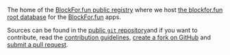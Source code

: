 The home of the [BlockFor.fun public registry](https://registry.blockfor.fun) where we host [the blockfor.fun root database](root.db) for the [BlockFor.fun](https://blockfor.fun/) apps.

Sources can be found in the [public `git` repository](https://github.com/blockforfun/registry.git)and if you want to contribute, read the [contribution guidelines](CONTRIBUTING.md), [create a fork on GitHub](https://github.com/blockforfun/registry/) and [submit a pull request](https://github.com/blockforfun/registry/pull/new/master).
